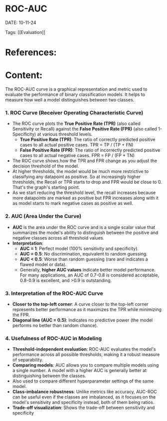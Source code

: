 

# ROC-AUC


DATE:  10-11-24


Tags: [[Evaluation]]

# References:




# Content:

The ROC-AUC curve is a graphical representation and metric used to evaluate the performance of binary classification models. It helps to measure how well a model distinguishes between two classes.
### 1. ROC Curve (Receiver Operating Characteristic Curve)

- The ROC curve plots the **True Positive Rate (TPR)** (also called Sensitivity or Recall) against the **False Positive Rate (FPR)** (also called 1-Specificity) at various threshold levels.
    - **True Positive Rate (TPR)**: The ratio of correctly predicted positive cases to all actual positive cases. TPR = TP / (TP + FN)
    - **False Positive Rate (FPR)**: The ratio of incorrectly predicted positive cases to all actual negative cases. FPR = FP / (FP + TN)
- The ROC curve shows how the TPR and FPR change as you adjust the decision threshold of the model. 
- At higher thresholds, the model would be much more restrictive to classifying any datapoint as positive. So at increasingly higher thresholds, the Recall or TPR starts to drop and FPR would be close to 0. That's the graph's starting point.
- As we start reducing the threshold level, the recall increases because more datapoints are marked as positive but FPR increases along with it as model starts to mark negative cases as positive as well. 
### 2. AUC (Area Under the Curve)

- **AUC** is the area under the ROC curve and is a single scalar value that summarizes the model's ability to distinguish between the positive and negative classes across all threshold values.
- **Interpretation**:
    - **AUC = 1**: Perfect model (100% sensitivity and specificity).
    - **AUC = 0.5**: No discrimination, equivalent to random guessing.
    - **AUC < 0.5**: Worse than random guessing (rare and indicates a flawed model or data).
    - Generally, **higher AUC values** indicate better model performance. For many applications, an AUC of 0.7-0.8 is considered acceptable, 0.8-0.9 is excellent, and >0.9 is outstanding.

### 3. Interpretation of the ROC-AUC Curve

- **Closer to the top-left corner**: A curve closer to the top-left corner represents better performance as it maximizes the TPR while minimizing the FPR.
- **Diagonal line (AUC = 0.5)**: Indicates no predictive power (the model performs no better than random chance).

### 4. Usefulness of ROC-AUC in Modeling

- **Threshold-independent evaluation**: ROC-AUC evaluates the model's performance across all possible thresholds, making it a robust measure of separability.
- **Comparing models**: AUC allows you to compare multiple models using a single number. A model with a higher AUC is generally better at distinguishing between the classes.
- Also used to compare different hyperparameter settings of the same model.
- **Class-imbalance robustness**: Unlike metrics like accuracy, AUC-ROC can be useful even if the classes are imbalanced, as it focuses on the model's sensitivity and specificity instead, both of them being ratios.
- **Trade-off visualization**: Shows the trade-off between sensitivity and specificity



